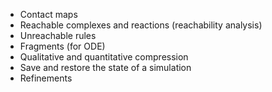  * Contact maps
 * Reachable complexes and reactions (reachability analysis)
 * Unreachable rules
 * Fragments (for ODE)
 * Qualitative and quantitative compression
 * Save and restore the state of a simulation
 * Refinements
